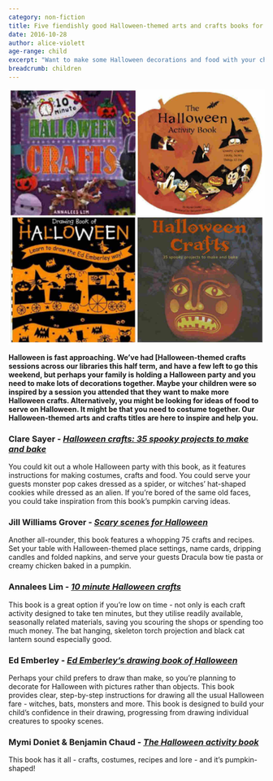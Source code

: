 ```yaml
---
category: non-fiction
title: Five fiendishly good Halloween-themed arts and crafts books for children
date: 2016-10-28
author: alice-violett
age-range: child
excerpt: "Want to make some Halloween decorations and food with your children, but looking for inspiration and instruction? Our Halloween crafts titles are here to help."
breadcrumb: children
---
```


![10 minute Halloween crafts, The Halloween activity book, Drawing book of Halloween, Halloween crafts](/images/featured/featured-halloween-crafts-collage.jpg)

**Halloween is fast approaching. We’ve had [Halloween-themed crafts sessions across our libraries this half term, and have a few left to go this weekend, but perhaps your family is holding a Halloween party and you need to make lots of decorations together. Maybe your children were so inspired by a session you attended that they want to make more Halloween crafts. Alternatively, you might be looking for ideas of food to serve on Halloween. It might be that you need to costume together. Our Halloween-themed arts and crafts titles are here to inspire and help you.**

<h3>Clare Sayer - <a href="https://suffolk.spydus.co.uk/cgi-bin/spydus.exe/ENQ/OPAC/BIBENQ?ENTRY_NAME=TI&ENTRY=35+spooky+projects+to+make+and+bake&ENTRY1_OPER=%2B&ENTRY2_NAME=AU&ENTRY2=&ENTRY2_TYPE=K&ENTRY3_NAME=SU&ENTRY3=&ENTRY_TYPE=K&ENTRY3_OPER=%2B&NRECS=20&SORTS=HBT.SOVR&SEARCH_FORM=%2Fcgi-bin%2Fspydus.exe%2FMSGTRN%2FOPAC%2FBSEARCH&CF=GEN&ISGLB=0&GQ=35+spooky+projects+to+make+and+bake"><cite>Halloween crafts: 35 spooky projects to make and bake</cite></a></h3>

You could kit out a whole Halloween party with this book, as it features instructions for making costumes, crafts and food. You could serve your guests monster pop cakes dressed as a spider, or witches’ hat-shaped cookies while dressed as an alien. If you’re bored of the same old faces, you could take inspiration from this book’s pumpkin carving ideas.

<h3>Jill Williams Grover - <a href="https://suffolk.spydus.co.uk/cgi-bin/spydus.exe/ENQ/OPAC/BIBENQ?ENTRY_NAME=TI&ENTRY=scary+scenes+for+halloween&ENTRY1_OPER=%2B&ENTRY2_NAME=AU&ENTRY2=&ENTRY2_TYPE=K&ENTRY3_NAME=SU&ENTRY3=&ENTRY_TYPE=K&ENTRY3_OPER=%2B&NRECS=20&SORTS=HBT.SOVR&SEARCH_FORM=%2Fcgi-bin%2Fspydus.exe%2FMSGTRN%2FOPAC%2FBSEARCH&CF=GEN&ISGLB=0&GQ=scary+scenes+for+halloween"><cite>Scary scenes for Halloween</cite></a></h3>

Another all-rounder, this book features a whopping 75 crafts and recipes. Set your table with Halloween-themed place settings, name cards, dripping candles and folded napkins, and serve your guests Dracula bow tie pasta or creamy chicken baked in a pumpkin.

<h3>Annalees Lim - <a href="https://suffolk.spydus.co.uk/cgi-bin/spydus.exe/ENQ/OPAC/BIBENQ/12150545?QRY=CTIBIB%3C%20IRN(39260893)&QRYTEXT=10%20minute%20Halloween%20crafts"><cite>10 minute Halloween crafts</cite></a></h3>

This book is a great option if you’re low on time - not only is each craft activity designed to take ten minutes, but they utilise readily available, seasonally related materials, saving you scouring the shops or spending too much money. The bat hanging, skeleton torch projection and black cat lantern sound especially good.

<h3>Ed Emberley - <a href="https://suffolk.spydus.co.uk/cgi-bin/spydus.exe/ENQ/OPAC/BIBENQ?ENTRY_NAME=TI&ENTRY=drawing+book+of+halloween&ENTRY1_OPER=%2B&ENTRY2_NAME=AU&ENTRY2=ed+emberley&ENTRY2_TYPE=K&ENTRY3_NAME=SU&ENTRY3=&ENTRY_TYPE=K&ENTRY3_OPER=%2B&NRECS=20&SORTS=HBT.SOVR&SEARCH_FORM=%2Fcgi-bin%2Fspydus.exe%2FMSGTRN%2FOPAC%2FBSEARCH&CF=GEN&ISGLB=0&GQ=drawing+book+of+halloween"><cite>Ed Emberley’s drawing book of Halloween</cite></a></h3>

Perhaps your child prefers to draw than make, so you’re planning to decorate for Halloween with pictures rather than objects. This book provides clear, step-by-step instructions for drawing all the usual Halloween fare - witches, bats, monsters and more. This book is designed to build your child’s confidence in their drawing, progressing from drawing individual creatures to spooky scenes.

<h3>Mymi Doniet &amp; Benjamin Chaud - <a href="https://suffolk.spydus.co.uk/cgi-bin/spydus.exe/ENQ/OPAC/BIBENQ?ENTRY_NAME=TI&ENTRY=the+halloween+activity+book&ENTRY1_OPER=%2B&ENTRY2_NAME=AU&ENTRY2=&ENTRY2_TYPE=K&ENTRY3_NAME=SU&ENTRY3=&ENTRY_TYPE=K&ENTRY3_OPER=%2B&NRECS=20&SORTS=HBT.SOVR&SEARCH_FORM=%2Fcgi-bin%2Fspydus.exe%2FMSGTRN%2FOPAC%2FBSEARCH&CF=GEN&ISGLB=0&GQ=the+halloween+activity+book"><cite>The Halloween activity book</cite></a></h3>

This book has it all - crafts, costumes, recipes and lore - and it’s pumpkin-shaped!
